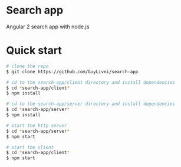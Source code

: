 # Search app
Angular 2 search app with node.js

# Quick start

```bash
# clone the repo
$ git clone https://github.com/GuyLivni/search-app

# cd to the search-app/client directory and install dependencies
$ cd *search-app/client*
$ npm install

# cd to the search-app/server directory and install dependencies
$ cd *search-app/server*
$ npm install

# start the http server
$ cd *search-app/server*
$ npm start

# start the client
$ cd *search-app/client*
$ npm start
```
